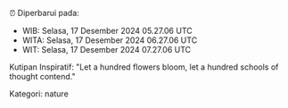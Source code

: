 ⏰ Diperbarui pada:
- WIB: Selasa, 17 Desember 2024 05.27.06 UTC
- WITA: Selasa, 17 Desember 2024 06.27.06 UTC
- WIT: Selasa, 17 Desember 2024 07.27.06 UTC

Kutipan Inspiratif:
"Let a hundred flowers bloom, let a hundred schools of thought contend."


Kategori: nature

